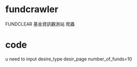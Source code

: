 # fundcrawler

FUNDCLEAR 基金資訊觀測站 爬蟲

# code
  u need to input 
  desire_type
  desir_page
  number_of_funds=10
